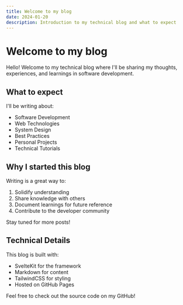 ```yaml
---
title: Welcome to my blog
date: 2024-01-20
description: Introduction to my technical blog and what to expect
---
```


# Welcome to my blog

Hello! Welcome to my technical blog where I'll be sharing my thoughts, experiences, and learnings in software development.

## What to expect

I'll be writing about:
- Software Development
- Web Technologies
- System Design
- Best Practices
- Personal Projects
- Technical Tutorials

## Why I started this blog

Writing is a great way to:
1. Solidify understanding
2. Share knowledge with others
3. Document learnings for future reference
4. Contribute to the developer community

Stay tuned for more posts!

## Technical Details

This blog is built with:
- SvelteKit for the framework
- Markdown for content
- TailwindCSS for styling
- Hosted on GitHub Pages

Feel free to check out the source code on my GitHub!

